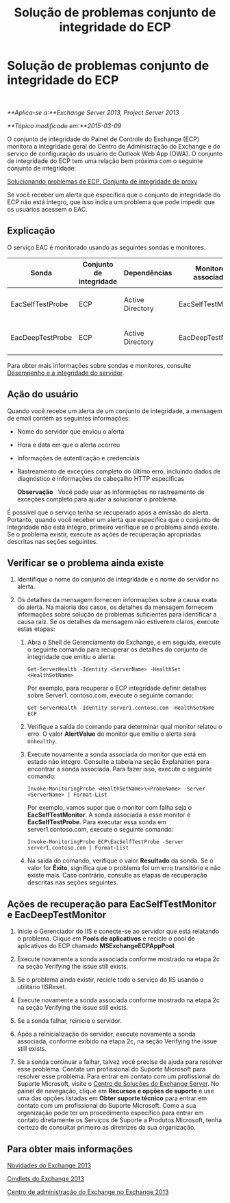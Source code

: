 ﻿---
title: Solução de problemas conjunto de integridade do ECP
TOCTitle: Solução de problemas conjunto de integridade do ECP
ms:assetid: 0a1cfcd5-585c-4a0a-9d3c-28dc49e16a6c
ms:mtpsurl: https://technet.microsoft.com/pt-br/library/ms.exch.scom.ecp(v=EXCHG.150)
ms:contentKeyID: 53275609
ms.date: 03/07/2017
mtps_version: v=EXCHG.150
ms.translationtype: MT
---

# Solução de problemas conjunto de integridade do ECP

 

_**Aplica-se a:**Exchange Server 2013, Project Server 2013_

_**Tópico modificado em:**2015-03-09_

O conjunto de integridade do Painel de Controle do Exchange (ECP) monitora a integridade geral do Centro de Administração do Exchange e do serviço de configuração do usuário do Outlook Web App (OWA). O conjunto de integridade do ECP tem uma relação bem próxima com o seguinte conjunto de integridade:

[Solucionando problemas de ECP. Conjunto de integridade de proxy](troubleshooting-ecp-proxy-health-set.md)

Se você receber um alerta que especifica que o conjunto de integridade do ECP não está íntegro, que isso indica um problema que pode impedir que os usuários acessem o EAC.

## Explicação

O serviço EAC é monitorado usando as seguintes sondas e monitores.


<table>
<colgroup>
<col style="width: 25%" />
<col style="width: 25%" />
<col style="width: 25%" />
<col style="width: 25%" />
</colgroup>
<thead>
<tr class="header">
<th>Sonda</th>
<th>Conjunto de integridade</th>
<th>Dependências</th>
<th>Monitores associados</th>
</tr>
</thead>
<tbody>
<tr class="odd">
<td><p>EacSelfTestProbe</p></td>
<td><p>ECP</p></td>
<td><p>Active Directory</p></td>
<td><p>EacSelfTestMonitor</p></td>
</tr>
<tr class="even">
<td><p>EacDeepTestProbe</p></td>
<td><p>ECP</p></td>
<td><p>Active Directory</p></td>
<td><p>EacDeepTestMonitor</p></td>
</tr>
</tbody>
</table>


Para obter mais informações sobre sondas e monitores, consulte [Desempenho e a integridade do servidor](https://technet.microsoft.com/pt-br/library/jj150551\(v=exchg.150\)).

## Ação do usuário

Quando você recebe um alerta de um conjunto de integridade, a mensagem de email contém as seguintes informações:

  - Nome do servidor que enviou o alerta

  - Hora e data em que o alerta ocorreu

  - Informações de autenticação e credenciais

  - Rastreamento de exceções completo do último erro, incluindo dados de diagnóstico e informações de cabeçalho HTTP específicas
    
    **Observação**   Você pode usar as informações no rastreamento de exceções completo para ajudar a solucionar o problema.

É possível que o serviço tenha se recuperado após a emissão do alerta. Portanto, quando você receber um alerta que especifica que o conjunto de integridade não está íntegro, primeiro verifique se o problema ainda existe. Se o problema existir, execute as ações de recuperação apropriadas descritas nas seções seguintes.

## Verificar se o problema ainda existe

1.  Identifique o nome do conjunto de integridade e o nome do servidor no alerta.

2.  Os detalhes da mensagem fornecem informações sobre a causa exata do alerta. Na maioria dos casos, os detalhes da mensagem fornecem informações sobre solução de problemas suficientes para identificar a causa raiz. Se os detalhes da mensagem não estiverem claros, execute estas etapas:
    
    1.  Abra o Shell de Gerenciamento do Exchange, e em seguida, execute o seguinte comando para recuperar os detalhes do conjunto de integridade que emitiu o alerta:
        
            Get-ServerHealth -Identity <ServerName> -HealthSet <HealthSetName>
        
        Por exemplo, para recuperar o ECP integridade definir detalhes sobre Server1. contoso.com, execute o seguinte comando:
        
            Get-ServerHealth -Identity server1.contoso.com -HealthSetName ECP
    
    2.  Verifique a saída do comando para determinar qual monitor relatou o erro. O valor **AlertValue** do monitor que emitiu o alerta será `Unhealthy`.
    
    3.  Execute novamente a sonda associada do monitor que está em estado não íntegro. Consulte a tabela na seção Explanation para encontrar a sonda associada. Para fazer isso, execute o seguinte comando:
        
            Invoke-MonitoringProbe <HealthSetName>\<ProbeName> -Server <ServerName> | Format-List
        
        Por exemplo, vamos supor que o monitor com falha seja o **EacSelfTestMonitor**. A sonda associada a esse monitor é **EacSelfTestProbe**. Para executar essa sonda em server1.contoso.com, execute o seguinte comando:
        
            Invoke-MonitoringProbe ECP\EacSelfTestProbe -Server server1.contoso.com | Format-List
    
    4.  Na saída do comando, verifique o valor **Resultado** da sonda. Se o valor for **Êxito**, significa que o problema foi um erro transitório e não existe mais. Caso contrário, consulte as etapas de recuperação descritas nas seções seguintes.

## Ações de recuperação para EacSelfTestMonitor e EacDeepTestMonitor

1.  Inicie o Gerenciador do IIS e conecte-se ao servidor que está relatando o problema. Clique em **Pools de aplicativos** e recicle o pool de aplicativos do ECP chamado **MSExchangeECPAppPool**.

2.  Execute novamente a sonda associada conforme mostrado na etapa 2c na seção Verifying the issue still exists.

3.  Se o problema ainda existir, recicle todo o serviço do IIS usando o utilitário IISReset.

4.  Execute novamente a sonda associada conforme mostrado na etapa 2c na seção Verifying the issue still exists.

5.  Se a sonda falhar, reinicie o servidor.

6.  Após a reinicialização do servidor, execute novamente a sonda associada, conforme exibido na etapa 2c, na seção Verifying the issue still exists.

7.  Se a sonda continuar a falhar, talvez você precise de ajuda para resolver esse problema. Contate um profissional do Suporte Microsoft para resolver esse problema. Para entrar em contato com um profissional do Suporte Microsoft, visite o [Centro de Soluções do Exchange Server](https://go.microsoft.com/fwlink/p/?linkid=180809). No painel de navegação, clique em **Recursos e opções de suporte** e use uma das opções listadas em **Obter suporte técnico** para entrar em contato com um profissional do Suporte Microsoft. Como a sua organização pode ter um procedimento específico para entrar em contato diretamente os Serviços de Suporte a Produtos Microsoft, tenha certeza de consultar primeiro as diretrizes da sua organização.

## Para obter mais informações

[Novidades do Exchange 2013](https://technet.microsoft.com/pt-br/library/jj150540\(v=exchg.150\))

[Cmdlets do Exchange 2013](https://technet.microsoft.com/pt-br/library/bb124413\(v=exchg.150\))

[Centro de administração do Exchange no Exchange 2013](https://technet.microsoft.com/pt-br/library/jj150562\(v=exchg.150\))

